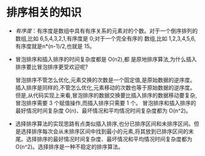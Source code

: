# 排序相关的知识

- *有序度*：有序度是数组中具有有序关系的元素对的个数。对于一个倒序排列的数组,比如 6,5,4,3,2,1,有序度是 0;对于一个完全有序的 数组,比如 1,2,3,4,5,6,有序度就是n*(n-1)/2,也就是 15。

- 冒泡排序和插入排序的时间复杂度都是 O(n2),都 是原地排序算法,为什么插入排序要比冒泡排序更受欢迎呢?
  
  冒泡排序不管怎么优化,元素交换的次数是一个固定值,是原始数据的逆序度。插入排序是同样的,不管怎么优化,元素移动的次数也等于原始数据的逆序度。但是,从代码实现上来看,冒泡排序的数据交换要比插入排序的数据移动要复杂,冒泡排序需要 3 个赋值操作,而插入排序只需要 1 个。
  冒泡排序和插入排序的最好情况时间复杂度 O(n)、最坏情况和平均情况时间复杂度都为 O(n^2)。

- 选择排序算法的实现思路有点类似插入排序,也分已排序区间和未排序区间。但是选择排序每次会从未排序区间中找到最小的元素,将其放到已排序区间的末尾。选择排序的最好情况时间复杂度、最坏情况和平均情况时间复杂度都为 O(n^2)。选择排序是一种不稳定的排序算法。

